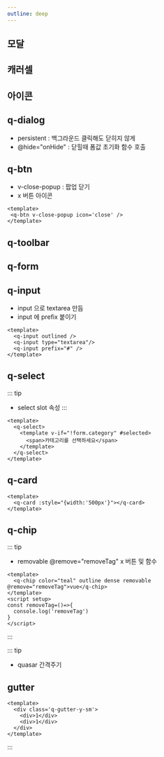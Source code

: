 ```yaml
---
outline: deep
---
```


## 모달
<!--@include: ./quasar/modal.md -->

## 캐러셀
<!--@include: ./quasar/carousel.md -->

## 아이콘
<!--@include: ./quasar/icon.md -->

## q-dialog
- persistent : 백그라운드 클릭해도 닫히지 않게
- @hide="onHide" : 닫힐때 폼값 초기화 함수 호출 

## q-btn
 - v-close-popup : 팝업 닫기
 - x 버튼 아이콘
 ```vue
 <template>
  <q-btn v-close-popup icon='close' />
 </template>
 ```

## q-toolbar

## q-form

## q-input
- input 으로 textarea 만듬
- input 에 prefix 붙이기

```vue
<template>
  <q-input outlined />
  <q-input type="textarea"/>
  <q-input prefix="#" />
</template>
```

## q-select
::: tip 
- select slot 속성
:::

```vue
<template>
  <q-select>
    <template v-if="!form.category" #selected>
      <span>카테고리를 선택하세요</span>
    </template>
  </q-select>
</template>
```
## q-card
```vue
<template>
  <q-card :style="{width:'500px'}"></q-card>
</template>
```

## q-chip
::: tip
- removable @remove="removeTag" x 버튼 및 함수

```vue
<template>
  <q-chip color="teal" outline dense removable @remove="removeTag">vue</q-chip>
</template>
<script setup>
const removeTag=()=>{
  console.log('removeTag')
}
</script>
```
:::


::: tip
- quasar 간격주기
## gutter
```vue
<template>
  <div class='q-gutter-y-sm'>
    <div>1</div>
    <div>1</div>
  </div>
</template>
```
:::